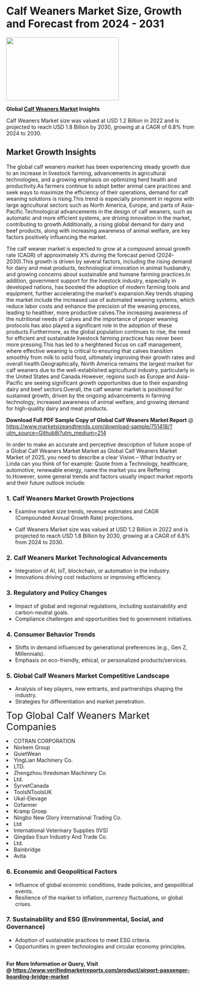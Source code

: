 <H1>Calf Weaners Market Size, Growth and Forecast from 2024 - 2031</H1><img class="aligncenter size-medium wp-image-584254" src="https://thirdeyenews.in/wp-content/uploads/2024/09/Global-Market-Research-300x168.jpeg" alt="" width="300" height="168" /><p><strong>Global&nbsp;<a href="https://www.marketsizeandtrends.com/download-sample/751418/?utm_source=Github8j?utm_medium=214">Calf Weaners Market</a> Insights</strong></p><p>Calf Weaners Market size was valued at USD 1.2 Billion in 2022 and is projected to reach USD 1.8 Billion by 2030, growing at a CAGR of 6.8% from 2024 to 2030.</p><p><h2>Market Growth Insights</h2> <p>The global calf weaners market has been experiencing steady growth due to an increase in livestock farming, advancements in agricultural technologies, and a growing emphasis on optimizing herd health and productivity.As farmers continue to adopt better animal care practices and seek ways to maximize the efficiency of their operations, demand for calf weaning solutions is rising.This trend is especially prominent in regions with large agricultural sectors such as North America, Europe, and parts of Asia-Pacific.Technological advancements in the design of calf weaners, such as automatic and more efficient systems, are driving innovation in the market, contributing to growth.Additionally, a rising global demand for dairy and beef products, along with increasing awareness of animal welfare, are key factors positively influencing the market.</p> <p>The calf weaner market is expected to grow at a compound annual growth rate (CAGR) of approximately X% during the forecast period (2024–2030).This growth is driven by several factors, including the rising demand for dairy and meat products, technological innovation in animal husbandry, and growing concerns about sustainable and humane farming practices.In addition, government support for the livestock industry, especially in developed nations, has boosted the adoption of modern farming tools and equipment, further accelerating the market's expansion.Key trends shaping the market include the increased use of automated weaning systems, which reduce labor costs and enhance the precision of the weaning process, leading to healthier, more productive calves.The increasing awareness of the nutritional needs of calves and the importance of proper weaning protocols has also played a significant role in the adoption of these products.Furthermore, as the global population continues to rise, the need for efficient and sustainable livestock farming practices has never been more pressing.This has led to a heightened focus on calf management, where effective weaning is critical to ensuring that calves transition smoothly from milk to solid food, ultimately improving their growth rates and overall health.Geographically, North America remains the largest market for calf weaners due to the well-established agricultural industry, particularly in the United States and Canada.However, regions such as Europe and Asia-Pacific are seeing significant growth opportunities due to their expanding dairy and beef sectors.Overall, the calf weaner market is positioned for sustained growth, driven by the ongoing advancements in farming technology, increased awareness of animal welfare, and growing demand for high-quality dairy and meat products.</p> <p><span class=""><strong>Download Full PDF Sample Copy of Global Calf Weaners Market Report</strong> @ <a href="https://www.marketsizeandtrends.com/download-sample/751418/?utm_source=Github8j?utm_medium=214" target="_blank">https://www.marketsizeandtrends.com/download-sample/751418/?utm_source=Github8j?utm_medium=214</a></span></p><p>In order to make an accurate and perceptive description of future scope of a Global&nbsp;Calf Weaners Market Market as Global&nbsp;Calf Weaners Market Market of 2025, you need to describe a clear Vision &ndash; What Industry or Linda can you think of for example: Quote from a Technology, healthcare, automotive, renewable energy, name the market you are Reffering to.However, some general trends and factors usually impact market reports and their future outlook include:</p><h3>1.&nbsp;<strong>Calf Weaners Market Growth Projections</strong></h3><ul><li>Examine market size trends, revenue estimates and CAGR (Compounded Annual Growth Rate) projections.</li><li><p>Calf Weaners Market size was valued at USD 1.2 Billion in 2022 and is projected to reach USD 1.8 Billion by 2030, growing at a CAGR of 6.8% from 2024 to 2030.</p></li></ul><h3>2.&nbsp;<strong>Calf Weaners Market Technological Advancements</strong></h3><ul><li>Integration of AI, IoT, blockchain, or automation in the industry.</li><li>Innovations driving cost reductions or improving efficiency.</li></ul><h3>3.&nbsp;<strong>Regulatory and Policy Changes</strong></h3><ul><li>Impact of global and regional regulations, including sustainability and carbon-neutral goals.</li><li>Compliance challenges and opportunities tied to government initiatives.</li></ul><h3>4.&nbsp;<strong>Consumer Behavior Trends</strong></h3><ul><li>Shifts in demand influenced by generational preferences (e.g., Gen Z, Millennials).</li><li>Emphasis on eco-friendly, ethical, or personalized products/services.</li></ul><h3>5.&nbsp;<strong>Global Calf Weaners Market Competitive Landscape</strong></h3><ul><li>Analysis of key players, new entrants, and partnerships shaping the industry.</li><li>Strategies for differentiation and market penetration.</li></ul><p data-pm-slice="1 1 []"><span style="color: inherit; font-family: inherit; font-size: 25px;">Top Global Calf Weaners Market Companies</span></p><div class="" data-test-id=""><p><li>COTRAN CORPORATION</li><li> Norkem Group</li><li> QuietWean</li><li> YingLian Machinery Co.</li><li> LTD.</li><li> Zhengzhou Ihredsman Machinery Co.</li><li> Ltd.</li><li> SyrvetCanada</li><li> ToolsNToolsUK</li><li> Ukal-Elevage</li><li> Ozfarmer</li><li> Kramp Groep</li><li> Ningbo New Glory International Trading Co.</li><li> Ltd</li><li> International Veterinary Supplies (IVS)</li><li> Qingdao Esun Industry And Trade Co.</li><li> Ltd.</li><li> Bainbridge</li><li> Avita</li></p></div><h3>6.&nbsp;<strong>Economic and Geopolitical Factors</strong></h3><ul><li>Influence of global economic conditions, trade policies, and geopolitical events.</li><li>Resilience of the market to inflation, currency fluctuations, or global crises.</li></ul><h3>7.&nbsp;<strong>Sustainability and ESG (Environmental, Social, and Governance)</strong></h3><ul><li>Adoption of sustainable practices to meet ESG criteria.</li><li>Opportunities in green technologies and circular economy principles.</li></ul><h2><strong style="font-size: 14px;">For More Information or Query, Visit @&nbsp;</strong><a style="background-color: #ffffff; font-size: 14px;" href="https://www.marketsizeandtrends.com/report/calf-weaners-market/" target="_blank">https://www.verifiedmarketreports.com/product/airport-passenger-boarding-bridge-market</a></h2>